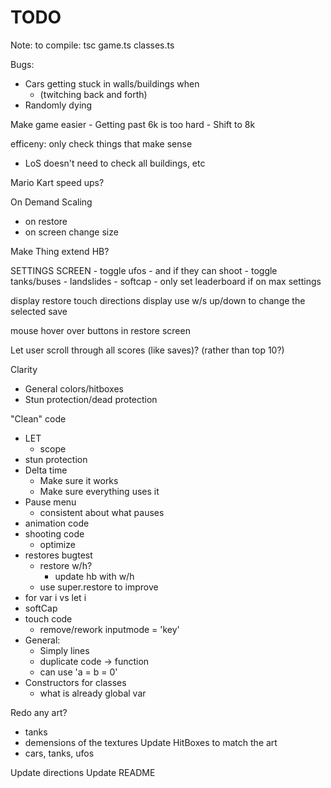 # TODO

Note: to compile: tsc game.ts classes.ts

Bugs:
- Cars getting stuck in walls/buildings when
    - (twitching back and forth)
- Randomly dying

Make game easier
    - Getting past 6k is too hard
        - Shift to 8k

efficeny: only check things that make sense
- LoS doesn't need to check all buildings, etc

Mario Kart speed ups?

On Demand Scaling
- on restore
- on screen change size

Make Thing extend HB?

SETTINGS SCREEN
    - toggle ufos
        - and if they can shoot
    - toggle tanks/buses
    - landslides
    - softcap
    - only set leaderboard if on max settings

display restore touch directions
display use w/s up/down to change the selected save

mouse hover over buttons in restore screen

Let user scroll through all scores (like saves)? (rather than top 10?)

Clarity
- General colors/hitboxes
- Stun protection/dead protection

"Clean" code
- LET
    - scope
- stun protection
- Delta time
    - Make sure it works
    - Make sure everything uses it
- Pause menu
    - consistent about what pauses
- animation code
- shooting code
    - optimize
- restores bugtest
    - restore w/h?
        - update hb with w/h
    - use super.restore to improve
- for var i vs let i
- softCap
- touch code
    - remove/rework inputmode = 'key'
- General:
    - Simply lines
    - duplicate code -> function
    - can use 'a = b = 0'
- Constructors for classes
    - what is already global var

Redo any art?
- tanks
- demensions of the textures
Update HitBoxes to match the art
- cars, tanks, ufos

Update directions
Update README